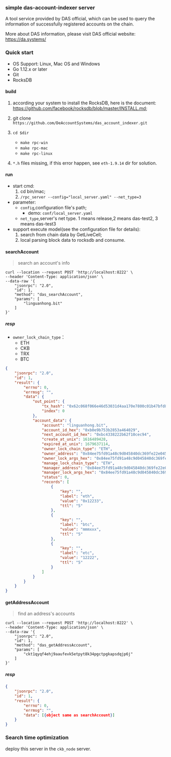 ### simple das-account-indexer server

A tool service provided by DAS official, which can be used to query the information of successfully registered accounts on the chain.

More about DAS information, please visit DAS official website: <a target="_blank" href="https://da.systems/">https://da.systems/ </a>

### Quick start

* OS Support: Linux, Mac OS and Windows
* Go 1.12.x or later
* Git
* RocksDB

#### build

1. according your system to install the RocksDB, here is the document: https://github.com/facebook/rocksdb/blob/master/INSTALL.md;

2. git clone `https://github.com/DeAccountSystems/das_account_indexer.git`

3. `cd $dir`
    * `make rpc-win`
    * `make rpc-mac`
    * `make rpc-linux`
4. `*.h` files missing, if this error happen, see `eth-1.9.14` dir for solution.

#### run
* start cmd:
    1. cd bin/mac;
    2. `/rpc_server --config="local_server.yaml" --net_type=3`
* parameter:
    * `config`,configuration file's path;
        * demo: `conf/local_server.yaml`
    * `net_type`,server's net type. 1 means release,2 means das-test2, 3 means das-test3
* support execute model(see the configuration file for details):
    1. search from chain data by GetLiveCell;
    2. local parsing block data to rocksdb and consume.
       

#### searchAccount

> search an account's info

```curl
curl --location --request POST 'http://localhost:8222' \
--header 'Content-Type: application/json' \
--data-raw '{
    "jsonrpc": "2.0",
    "id": 1,
    "method": "das_searchAccount",
    "params": [
        "linguanhong.bit"
    ]
}'
```

##### resp

* `owner_lock_chain_type`：
    * ETH
    * CKB
    * TRX
    * BTC

```json
{
    "jsonrpc": "2.0",
    "id": 1,
    "result": {
        "errno": 0,
        "errmsg": "",
        "data": {
            "out_point": {
                "tx_hash": "0x62c068f066e46d53031d4aa170e7800c01b47bfd8b7f79d9d8095a2cecc23b15",
                "index": 0
            },
            "account_data": {
                "account": "linguanhong.bit",
                "account_id_hex": "0xb0e9b753b2853a464029",
                "next_account_id_hex": "0xbc4338222b62f10cec94",
                "create_at_unix": 1616489428,
                "expired_at_unix": 1679637114,
                "owner_lock_chain_type": "ETH",
                "owner_address": "0x84ee75fd91a48c9d045840dc369fe22e045ff50a",
                "owner_lock_args_hex": "0x84ee75fd91a48c9d045840dc369fe22e045ff50a",
                "manage_lock_chain_type": "ETH",
                "manager_address": "0x84ee75fd91a48c9d045840dc369fe22e045ff50a",
                "manager_lock_args_hex": "0x84ee75fd91a48c9d045840dc369fe22e045ff50a",
                "status": 0,
                "records": [
                    {
                        "key": "",
                        "label": "eth",
                        "value": "0x12233",
                        "ttl": "5"
                    },
                    {
                        "key": "",
                        "label": "btc",
                        "value": "mmmxxx",
                        "ttl": "5"
                    },
                    {
                        "key": "",
                        "label": "etc",
                        "value": "12222",
                        "ttl": "5"
                    }
                ]
            }
        }
    }
}
```

#### getAddressAccount

> find an address's accounts

```curl
curl --location --request POST 'http://localhost:8222' \
--header 'Content-Type: application/json' \
--data-raw '{
    "jsonrpc": "2.0",
    "id": 1,
    "method": "das_getAddressAccount",
    "params": [
        "ckt1qyqf4ehj9aaufevk5etpyt8k34pgctpgkapsdqjp6j"
    ]
}'
```

##### resp

```json
{
    "jsonrpc": "2.0",
    "id": 1,
    "result": {
        "errno": 0,
        "errmsg": "",
        "data": [{object same as searchAccount}]
    }
}
```

### Search time optimization

deploy this server in the `ckb_node` server.    
